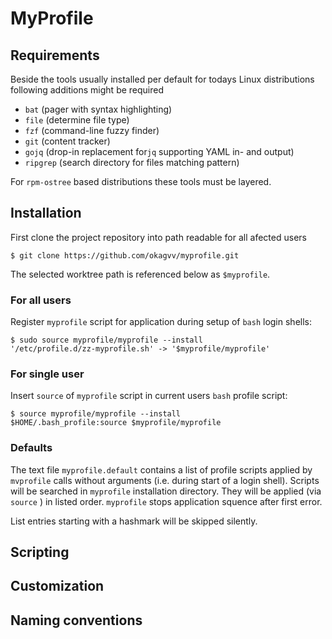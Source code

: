 # MyProfile

## Requirements

Beside the tools usually installed per default for todays Linux distributions following additions
might be required

- `bat` (pager with syntax highlighting)
- `file` (determine file type)
- `fzf` (command-line fuzzy finder)
- `git` (content tracker)
- `gojq` (drop-in replacement for`jq` supporting YAML in- and output)
- `ripgrep` (search directory for files matching pattern)

For `rpm-ostree` based distributions these tools must be layered.

## Installation

First clone the project repository into path readable for all afected users

``` shell
$ git clone https://github.com/okagvv/myprofile.git
```

The selected worktree path is referenced below as `$myprofile`.

### For all users

Register `myprofile` script for application during setup of `bash` login shells:

``` shell
$ sudo source myprofile/myprofile --install
'/etc/profile.d/zz-myprofile.sh' -> '$myprofile/myprofile'
```

### For single user

Insert `source` of `myprofile` script in current users `bash` profile script:

``` shell
$ source myprofile/myprofile --install
$HOME/.bash_profile:source $myprofile/myprofile
```

### Defaults

The text file `myprofile.default` contains a list of profile scripts applied by `mvprofile` calls
without arguments (i.e. during start of a login shell).  Scripts will be searched in `myprofile`
installation directory. They will be applied (via `source` ) in listed order. `myprofile` stops
application squence after first error.

List entries starting with a hashmark will be skipped silently.

## Scripting

## Customization

## Naming conventions
